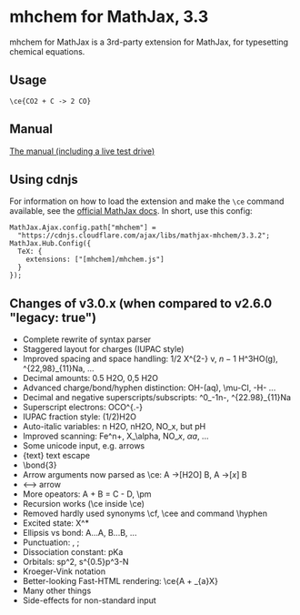 # mhchem for MathJax, 3.3

mhchem for MathJax is a 3rd-party extension for MathJax, for typesetting chemical equations.


## Usage

    \ce{CO2 + C -> 2 CO}


## Manual

[The manual (including a live test drive)](https://mhchem.github.io/MathJax-mhchem/)


## Using cdnjs

For information on how to load the extension and make the `\ce` command available,
see the [official MathJax docs](http://docs.mathjax.org/en/latest/configuration.html#using-in-line-configuration-options).
In short, use this config:

    MathJax.Ajax.config.path["mhchem"] =
      "https://cdnjs.cloudflare.com/ajax/libs/mathjax-mhchem/3.3.2";
    MathJax.Hub.Config({
      TeX: {
        extensions: ["[mhchem]/mhchem.js"]
      }
    });

## Changes of v3.0.x (when compared to v2.6.0 "legacy: true")

- Complete rewrite of syntax parser
- Staggered layout for charges (IUPAC style)
- Improved spacing and space handling: 1/2 X^{2-} v, $n-1$ H^3HO(g), ^{22,98}_{11}Na, ...
- Decimal amounts: 0.5 H2O, 0,5 H2O
- Advanced charge/bond/hyphen distinction: OH-(aq), \mu-Cl, -H- ...
- Decimal and negative superscripts/subscripts: ^0_-1n-, ^{22.98}_{11}Na
- Superscript electrons: OCO^{.-}
- IUPAC fraction style: (1/2)H2O
- Auto-italic variables: n H2O, nH2O, NO_x, but pH
- Improved scanning: Fe^n+, X_\alpha, NO_$x$, $\alpha$$a$, ...
- Some unicode input, e.g. arrows
- {text} text escape
- \bond{3}
- Arrow arguments now parsed as \ce: A ->[H2O] B, A ->[$x$] B
- <--> arrow
- More opeators: A + B = C - D, \pm
- Recursion works (\ce inside \ce)
- Removed hardly used synonyms \cf, \cee and command \hyphen
- Excited state: X^*
- Ellipsis vs bond: A...A, B...B, ...
- Punctuation: , ;
- Dissociation constant: pKa
- Orbitals: sp^2, s^{0.5}p^3-N
- Kroeger-Vink notation
- Better-looking Fast-HTML rendering: \ce{A + _{a}X}
- Many other things
- Side-effects for non-standard input
